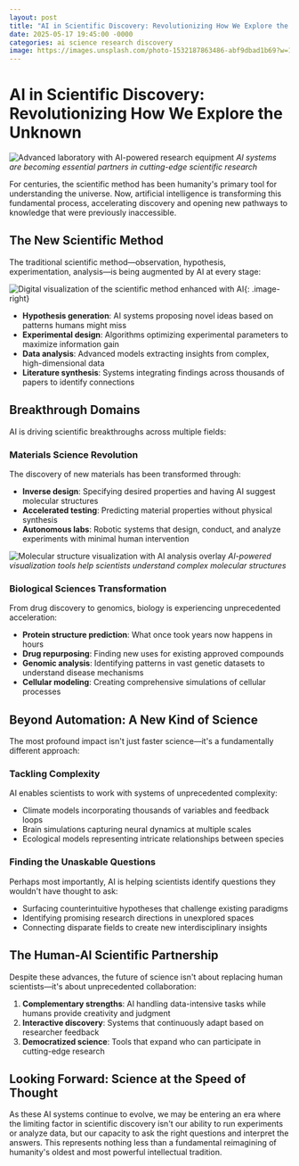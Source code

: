 ```yaml
---
layout: post
title: "AI in Scientific Discovery: Revolutionizing How We Explore the Unknown"
date: 2025-05-17 19:45:00 -0000
categories: ai science research discovery
image: https://images.unsplash.com/photo-1532187863486-abf9dbad1b69?w=1200&h=600&crop=entropy&fit=crop
---
```


# AI in Scientific Discovery: Revolutionizing How We Explore the Unknown

![Advanced laboratory with AI-powered research equipment](https://images.unsplash.com/photo-1532187863486-abf9dbad1b69?w=1200&h=600&crop=entropy&fit=crop)
*AI systems are becoming essential partners in cutting-edge scientific research*

For centuries, the scientific method has been humanity's primary tool for understanding the universe. Now, artificial intelligence is transforming this fundamental process, accelerating discovery and opening new pathways to knowledge that were previously inaccessible.

## The New Scientific Method

The traditional scientific method—observation, hypothesis, experimentation, analysis—is being augmented by AI at every stage:

![Digital visualization of the scientific method enhanced with AI](https://images.unsplash.com/photo-1507668077129-56e32842fceb?w=800&h=500&crop=entropy&fit=crop){: .image-right}

- **Hypothesis generation**: AI systems proposing novel ideas based on patterns humans might miss
- **Experimental design**: Algorithms optimizing experimental parameters to maximize information gain
- **Data analysis**: Advanced models extracting insights from complex, high-dimensional data
- **Literature synthesis**: Systems integrating findings across thousands of papers to identify connections

## Breakthrough Domains

AI is driving scientific breakthroughs across multiple fields:

### Materials Science Revolution

The discovery of new materials has been transformed through:

- **Inverse design**: Specifying desired properties and having AI suggest molecular structures
- **Accelerated testing**: Predicting material properties without physical synthesis
- **Autonomous labs**: Robotic systems that design, conduct, and analyze experiments with minimal human intervention

![Molecular structure visualization with AI analysis overlay](https://images.unsplash.com/photo-1614935151651-0bea6508db6b?w=800&h=500&crop=entropy&fit=crop)
*AI-powered visualization tools help scientists understand complex molecular structures*

### Biological Sciences Transformation

From drug discovery to genomics, biology is experiencing unprecedented acceleration:

- **Protein structure prediction**: What once took years now happens in hours
- **Drug repurposing**: Finding new uses for existing approved compounds
- **Genomic analysis**: Identifying patterns in vast genetic datasets to understand disease mechanisms
- **Cellular modeling**: Creating comprehensive simulations of cellular processes

## Beyond Automation: A New Kind of Science

The most profound impact isn't just faster science—it's a fundamentally different approach:

### Tackling Complexity

AI enables scientists to work with systems of unprecedented complexity:
- Climate models incorporating thousands of variables and feedback loops
- Brain simulations capturing neural dynamics at multiple scales
- Ecological models representing intricate relationships between species

### Finding the Unaskable Questions

Perhaps most importantly, AI is helping scientists identify questions they wouldn't have thought to ask:
- Surfacing counterintuitive hypotheses that challenge existing paradigms
- Identifying promising research directions in unexplored spaces
- Connecting disparate fields to create new interdisciplinary insights

## The Human-AI Scientific Partnership

Despite these advances, the future of science isn't about replacing human scientists—it's about unprecedented collaboration:

1. **Complementary strengths**: AI handling data-intensive tasks while humans provide creativity and judgment
2. **Interactive discovery**: Systems that continuously adapt based on researcher feedback
3. **Democratized science**: Tools that expand who can participate in cutting-edge research

## Looking Forward: Science at the Speed of Thought

As these AI systems continue to evolve, we may be entering an era where the limiting factor in scientific discovery isn't our ability to run experiments or analyze data, but our capacity to ask the right questions and interpret the answers. This represents nothing less than a fundamental reimagining of humanity's oldest and most powerful intellectual tradition.
